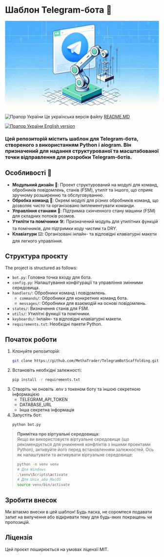 # Шаблон Telegram-бота 🤖

![Зображення каркасу Telegram-бота](preview.webp)

<img src="https://upload.wikimedia.org/wikipedia/commons/4/49/Flag_of_Ukraine.svg" width="32" height="24" alt="Прапор України"> Це українська версія файлу <a href="README.md">README.MD</md>

<a href="README.md"><img src="https://upload.wikimedia.org/wikipedia/commons/8/83/Flag_of_the_United_Kingdom_%283-5%29.svg" width="32" height="24" alt="Прапор України"> English version</a>


### Цей репозиторій містить шаблон для Telegram-бота, створеного з використанням Python і aiogram. Він призначений для надання структурованої та масштабованої точки відправлення для розробки Telegram-ботів.

## Особливості 🌟

- **Модульний дизайн** 🔧: Проект структурований на модулі для команд, обробників повідомлень, станів (FSM), утиліт та іншого, що сприяє зручному розширенню та обслуговуванню.
- **Обробка команд** 📜: Окремі модулі для різних обробників команд, що дозволяє чисто та організовано імплементувати команди.
- **Управління станами** 🔄: Підтримка скінченного стану машини (FSM) для складних потоків розмов.
- **Утиліти та помічники** 🛠️: Призначений модуль для утилітних функцій та помічників, для підтримки коду чистим та DRY.
- **Клавіатури** ⌨️: Організовані інлайн- та відповідні клавіатурні макети для легкого управління.

## Структура проєкту

The project is structured as follows:

- `bot.py`: Головна точка входу для бота.
- `config.py`: Налаштування конфігурації та управління змінними середовища.
- `handlers/`: Обробники команд і повідомлень.
  - `commands/`: Обробники для конкретних команд бота.
  - `messages/`: Обробники для взаємодій на основі повідомлень.
- `states/`: Визначення станів для FSM.
- `utils/`: Утилітні функції та помічники.
- `keyboards/`: Інлайн- та відповідні клавіатурні макети.
- `requirements.txt`: Необхідні пакети Python.

## Початок роботи

1. Клонуйте репозиторій:
   ```bash
   git clone https://github.com/MethaTrader/TelegramBotScaffolding.git

2. Встановіть необхідні залежності:
    ```bash
    pip install -r requirements.txt
    ```
3. Створіть чи оновіть .env з токеном боту та іншою секретною інформацією
    - TELEGRAM_API_TOKEN
    - DATABASE_URL
    - Інша секретна інформація
4. Запустіть бот:
    ```bash
    python bot.py
    ```

> **Примітка про віртуальні середовища:**  
> Якщо ви використовуєте віртуальне середовище (що рекомендується для уникнення конфліктів з іншими проектами Python), активуйте його перед встановленням залежностей. Ось як налаштувати та активувати віртуальне середовище:
> ```bash
> python -m venv venv
> # Для Windows
> .\venv\Scripts\activate
> # Для Unix або MacOS
> source venv/bin/activate
> ```


## Зробити внесок
Ми вітаємо внески в цей шаблон! Будь ласка, не соромтеся подавати запит на вилучення або відкривати тему для будь-яких покращень чи пропозицій.

## Ліцензія
Цей проєкт поширюється на умовах ліцензії MIT.

